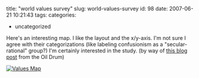title: "world values survey"
slug: world-values-survey
id: 98
date: 2007-06-21 10:21:43
tags: 
categories: 
- uncategorized

Here's an interesting map. I like the layout and the x/y-axis. I'm not sure I agree with their categorizations (like labeling confusionism as a "secular-rational" group?)  I'm certainly interested in the study. (by way of [this blog post](http://feeds.feedburner.com/~r/theoildrum/~3/126759281/2671) from the Oil Drum)

[![Values Map](http://www.chesnok.com/daily/wp-content/uploads/2007/06/0valuemap.thumbnail.gif)](http://margaux.grandvinum.se/SebTest/wvs/SebTest/wvs/articles/folder_published/article_base_54)
